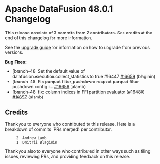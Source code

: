 <!--
Licensed to the Apache Software Foundation (ASF) under one
or more contributor license agreements.  See the NOTICE file
distributed with this work for additional information
regarding copyright ownership.  The ASF licenses this file
to you under the Apache License, Version 2.0 (the
"License"); you may not use this file except in compliance
with the License.  You may obtain a copy of the License at

  http://www.apache.org/licenses/LICENSE-2.0

Unless required by applicable law or agreed to in writing,
software distributed under the License is distributed on an
"AS IS" BASIS, WITHOUT WARRANTIES OR CONDITIONS OF ANY
KIND, either express or implied.  See the License for the
specific language governing permissions and limitations
under the License.
-->

# Apache DataFusion 48.0.1 Changelog

This release consists of 3 commits from 2 contributors. See credits at the end of this changelog for more information.

See the [upgrade guide](https://datafusion.apache.org/library-user-guide/upgrading.html) for information on how to upgrade from previous versions.

**Bug Fixes:**

- [branch-48] Set the default value of datafusion.execution.collect_statistics to true #16447 [#16659](https://github.com/apache/datafusion/pull/16659) (blaginin)
- [branch-48] Fix parquet filter_pushdown: respect parquet filter pushdown config i… [#16656](https://github.com/apache/datafusion/pull/16656) (alamb)
- [branch-48] fix: column indices in FFI partition evaluator (#16480) [#16657](https://github.com/apache/datafusion/pull/16657) (alamb)

## Credits

Thank you to everyone who contributed to this release. Here is a breakdown of commits (PRs merged) per contributor.

```
     2	Andrew Lamb
     1	Dmitrii Blaginin
```

Thank you also to everyone who contributed in other ways such as filing issues, reviewing PRs, and providing feedback on this release.
